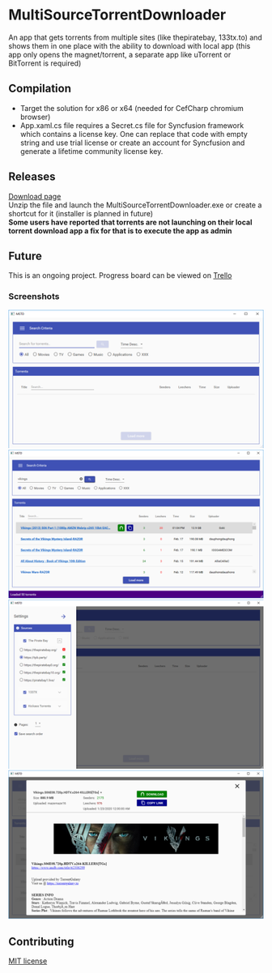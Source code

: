 # MultiSourceTorrentDownloader
An app that gets torrents from multiple sites (like thepiratebay, 133tx.to) and shows them in one place with the ability to download with local app (this app only opens the magnet/torrent, a separate app like uTorrent or BitTorrent is required)<br>


## Compilation
- Target the solution for x86 or x64 (needed for CefCharp chromium browser)
- App.xaml.cs file requires a Secret.cs file for Syncfusion framework which contains a license key. One can replace that code with empty string and use trial license or create an account for Syncfusion and generate a lifetime community license key.

## Releases
[Download page](https://github.com/aivarasatk/MultiSourceTorrentDownloader/releases) <br>
Unzip the file and launch the MultiSourceTorrentDownloader.exe or create a shortcut for it (installer is planned in future) <br>
<b>Some users have reported that torrents are not launching on their local torrent download app a fix for that is to execute the app as admin</b>

## Future
This is an ongoing project. Progress board can be viewed on [Trello](https://trello.com/b/O3gltd5G/multi-source-torrent-downloader)

### Screenshots
![launched](demo/launched.png)
![searched](demo/searched.png)
![menu](demo/menu.png)
![details](demo/details.png)

## Contributing
[MIT license](license.txt)
